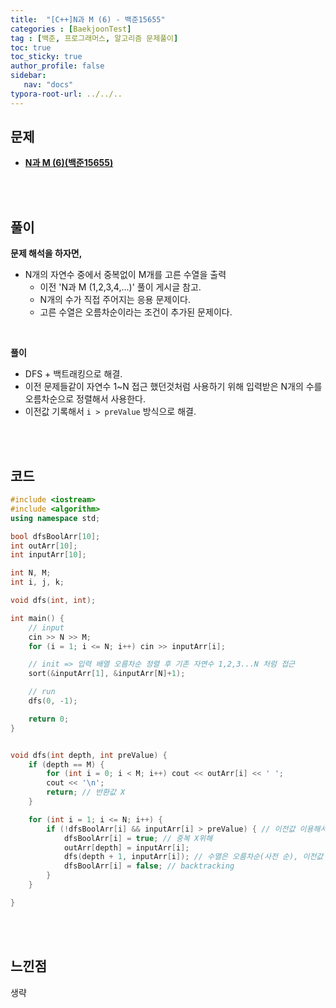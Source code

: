 ```yaml
---
title:  "[C++]N과 M (6) - 백준15655"
categories : [BaekjoonTest]
tag : [백준, 프로그래머스, 알고리즘 문제풀이]
toc: true
toc_sticky: true
author_profile: false
sidebar:
   nav: "docs"
typora-root-url: ../../..
---
```




## 문제

* **[N과 M (6)(백준15655)](https://www.acmicpc.net/problem/15655)**

<br><br>

## 풀이

**문제 해석을 하자면,**

* N개의 자연수 중에서 중복없이 M개를 고른 수열을 출력
  * 이전 'N과 M (1,2,3,4,...)' 풀이 게시글 참고.
  * N개의 수가 직접 주어지는 응용 문제이다.
  * 고른 수열은 오름차순이라는 조건이 추가된 문제이다.

<br>

**풀이**

- DFS + 백트래킹으로 해결.
- 이전 문제들같이 자연수 1~N 접근 했던것처럼 사용하기 위해 입력받은 N개의 수를 오름차순으로 정렬해서 사용한다.
- 이전값 기록해서 `i > preValue` 방식으로 해결.

<br><br>

## 코드

```c++
#include <iostream>
#include <algorithm>
using namespace std;

bool dfsBoolArr[10];
int outArr[10];
int inputArr[10];

int N, M;
int i, j, k;

void dfs(int, int);

int main() {
	// input
	cin >> N >> M;
	for (i = 1; i <= N; i++) cin >> inputArr[i];

	// init => 입력 배열 오름차순 정렬 후 기존 자연수 1,2,3...N 처럼 접근
	sort(&inputArr[1], &inputArr[N]+1);

	// run
	dfs(0, -1);

	return 0;
}


void dfs(int depth, int preValue) {
	if (depth == M) {
		for (int i = 0; i < M; i++) cout << outArr[i] << ' ';
		cout << '\n';
		return; // 반환값 X
	}

	for (int i = 1; i <= N; i++) {
		if (!dfsBoolArr[i] && inputArr[i] > preValue) { // 이전값 이용해서 각각 한줄도 오름차순으로 출력
			dfsBoolArr[i] = true; // 중복 X위해
			outArr[depth] = inputArr[i];
			dfs(depth + 1, inputArr[i]); // 수열은 오름차순(사전 순), 이전값 넘기기
			dfsBoolArr[i] = false; // backtracking
		}
	}

}
```

<br><br>

## 느낀점

생략
